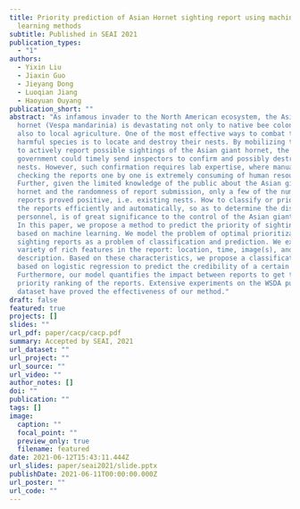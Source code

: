 ```yaml
---
title: Priority prediction of Asian Hornet sighting report using machine
  learning methods
subtitle: Published in SEAI 2021
publication_types:
  - "1"
authors:
  - Yixin Liu
  - Jiaxin Guo
  - Jieyang Dong
  - Luoqian Jiang
  - Haoyuan Ouyang
publication_short: ""
abstract: "As infamous invader to the North American ecosystem, the Asian giant
  hornet (Vespa mandarinia) is devastating not only to native bee colonies, but
  also to local agriculture. One of the most effective ways to combat this
  harmful species is to locate and destroy their nests. By mobilizing the public
  to actively report possible sightings of the Asian giant hornet, the
  government could timely send inspectors to confirm and possibly destroy the
  nests. However, such confirmation requires lab expertise, where manually
  checking the reports one by one is extremely consuming of human resources.
  Further, given the limited knowledge of the public about the Asian giant
  hornet and the randomness of report submission, only a few of the numerous
  reports proved positive, i.e. existing nests. How to classify or prioritize
  the reports efficiently and automatically, so as to determine the dispatch of
  personnel, is of great significance to the control of the Asian giant hornet.
  In this paper, we propose a method to predict the priority of sighting reports
  based on machine learning. We model the problem of optimal prioritization of
  sighting reports as a problem of classification and prediction. We extracted a
  variety of rich features in the report: location, time, image(s), and textual
  description. Based on these characteristics, we propose a classification model
  based on logistic regression to predict the credibility of a certain report.
  Furthermore, our model quantifies the impact between reports to get the
  priority ranking of the reports. Extensive experiments on the WSDA public
  dataset have proved the effectiveness of our method."
draft: false
featured: true
projects: []
slides: ""
url_pdf: paper/cacp/cacp.pdf
summary: Accepted by SEAI, 2021
url_dataset: ""
url_project: ""
url_source: ""
url_video: ""
author_notes: []
doi: ""
publication: ""
tags: []
image:
  caption: ""
  focal_point: ""
  preview_only: true
  filename: featured
date: 2021-06-12T15:43:11.444Z
url_slides: paper/seai2021/slide.pptx
publishDate: 2021-06-11T00:00:00.000Z
url_poster: ""
url_code: ""
---
```

